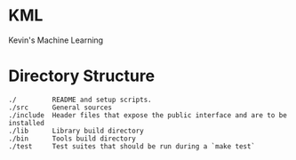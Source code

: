# KML
Kevin's Machine Learning

# Directory Structure

```
./         README and setup scripts.
./src      General sources
./include  Header files that expose the public interface and are to be installed
./lib      Library build directory
./bin      Tools build directory
./test     Test suites that should be run during a `make test`
```
